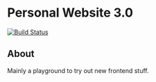 # Personal Website 3.0
[![Build Status](https://travis-ci.org/ashwinath/personal-website-3.0.svg?branch=master)](https://travis-ci.org/ashwinath/personal-website-3.0)

## About

Mainly a playground to try out new frontend stuff.
